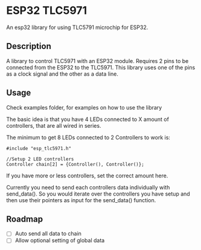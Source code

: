 # ESP32 TLC5971

An esp32 library for using TLC5791 microchip for ESP32.

## Description

A library to control TLC5971 with an ESP32 module. Requires 2 pins to be connected from the ESP32 to the TLC5971.
This library uses one of the pins as a clock signal and the other as a data line.

## Usage

Check examples folder, for examples on how to use the library

The basic idea is that you have 4 LEDs connected to X amount of controllers, that are all wired in series.

The minimum to get 8 LEDs connected to 2 Controllers to work is:

```
#include "esp_tlc5971.h"

//Setup 2 LED controllers
Controller chain[2] = {Controller(), Controller()};
```
If you have more or less controllers, set the correct amount here.

Currently you need to send each controllers data individually with send_data(). So you would iterate over the controllers you have setup and
then use their pointers as input for the send_data() function.


## Roadmap

- [ ] Auto send all data to chain
- [ ] Allow optional setting of global data
